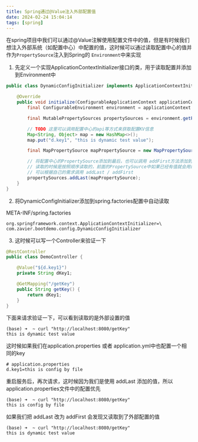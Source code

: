 ```yaml
---
title: Spring通过@Value注入外部配置值
date: 2024-02-24 15:04:14
tags: [spring]
---
```


在spring项目中我们可以通过@Value注解使用配置文件中的值，但是有时候我们想注入外部系统（如配置中心）中配置的值，这时候可以通过读取配置中心的值并作为`PropertySource`注入到Spring的 `Environment`中来实现

<!-- more -->

1. 先定义一个实现ApplicationContextInitializer接口的类，用于读取配置并添加到Environment中

```java
public class DynamicConfigInitializer implements ApplicationContextInitializer<ConfigurableApplicationContext> {

    @Override
    public void initialize(ConfigurableApplicationContext applicationContext) {
        final ConfigurableEnvironment environment = applicationContext.getEnvironment();

        final MutablePropertySources propertySources = environment.getPropertySources();

        // TODO 这里可以调用配置中心的api等方式来获取配置KV信息
        Map<String, Object> map = new HashMap<>();
        map.put("d.key1", "this is dynamic test value");

        final MapPropertySource mapPropertySource = new MapPropertySource("dynamic", map);

        // 将配置中心的PropertySource添加到最后，也可以调用 addFirst方法添加到最前面
        // 读取的时候是按照顺序读取的，前面的PropertySource中如果已经有值就会用前面的配置值
        // 可以根据自己的需求调用 addLast / addFirst
        propertySources.addLast(mapPropertySource);
    }
}
```

2. 将DynamicConfigInitializer添加到spring.factories配置中自动读取

META-INF/spring.factories

```text
org.springframework.context.ApplicationContextInitializer=\
com.zavier.bootdemo.config.DynamicConfigInitializer
```

3. 这时候可以写一个Controller来验证一下

```java
@RestController
public class DemoController {

    @Value("${d.key1}")
    private String dKey1;

    @GetMapping("/getKey")
    public String getKey() {
        return dKey1;
    }
}
```

下面来请求验证一下，可以看到读取的是外部设置的值

```shell
(base) ➜  ~ curl "http://localhost:8080/getKey"
this is dynamic test value
```

这时候如果我们在application.properties 或者 application.yml中也配置一个相同的key

```
# application.properties
d.key1=this is config by file
```

重启服务后，再次请求，这时候因为我们是使用 addLast 添加的值，所以application.properties文件中的配置优先

```shell
(base) ➜  ~ curl "http://localhost:8080/getKey"
this is config by file
```

如果我们把 addLast 改为 addFirst 会发现又读取到了外部配置的值

```shell
(base) ➜  ~ curl "http://localhost:8080/getKey"
this is dynamic test value
```

